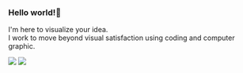 ### Hello world!👋
<p>I'm here to visualize your idea.</br>I work to move beyond visual satisfaction using coding and computer graphic.</p>
<!--  <a href="https://youngishere.com/" target="_blank"><img src="https://img.shields.io/badge/Hompage-DD0B78?style=flat-square&logo=GitHub%20Sponsors&logoColor=white"/></a> -->
 <a href="http://hyangyoung.github.io/" target="_blank"><img src="https://img.shields.io/badge/Blog-FC6D03?style=flat-square&logo=GitHub%20Sponsors&logoColor=white"/></a>
  <a href="https://www.linkedin.com/in/hyangyoung/" target="_blank"><img src="https://img.shields.io/badge/Young-0A66C2?style=flat-square&logo=Linkedin&logoColor=white"/></a>

<!-- #### Platforms & Languages
<p>
<img src="https://img.shields.io/badge/Python-3776AB?style=flat-square&logo=Python&logoColor=white"/>
<img src="https://img.shields.io/badge/Django-092E20?style=flat-square&logo=Django&logoColor=white"/> -->




